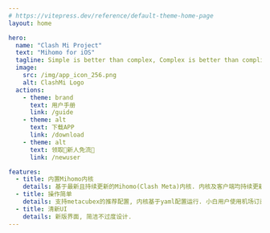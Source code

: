 ```yaml
---
# https://vitepress.dev/reference/default-theme-home-page
layout: home

hero:
  name: "Clash Mi Project"
  text: "Mihomo for iOS"
  tagline: Simple is better than complex, Complex is better than complicated
  image:
    src: /img/app_icon_256.png
    alt: ClashMi Logo
  actions:
    - theme: brand
      text: 用户手册
      link: /guide
    - theme: alt
      text: 下载APP
      link: /download
    - theme: alt
      text: 领取💖新人免流💖
      link: /newuser

features:
  - title: 内置Mihomo内核
    details: 基于最新且持续更新的Mihomo(Clash Meta)内核. 内核及客户端均持续更新维护，放心使用.
  - title: 操作简单
    details: 支持metacubex的推荐配置, 内核基于yaml配置运行. 小白用户使用机场订阅即可使用.
  - title: 清新UI
    details: 新版界面, 简洁不过度设计.
---
```


